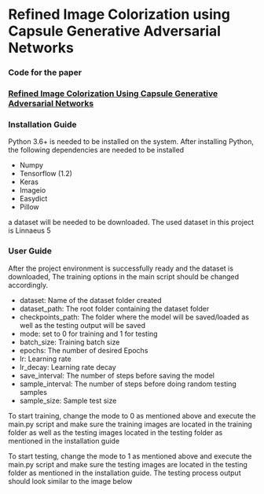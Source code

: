 # Refined Image Colorization using Capsule Generative Adversarial Networks

### Code for the paper 
### [Refined Image Colorization Using Capsule Generative Adversarial Networks](https://www.spiedigitallibrary.org/conference-proceedings-of-spie/11433/114332R/Refined-image-colorization-using-capsule-generative-adversarial-networks/10.1117/12.2556645.short)

### Installation Guide

Python 3.6+ is needed to be installed on the system.
After installing Python, the following dependencies are needed to be installed 

-	Numpy
-	Tensorflow (1.2)
-	Keras
-	Imageio
-	Easydict
-	Pillow

a dataset will be needed to be downloaded. 
The used dataset in this project is Linnaeus 5 

### User Guide
After the project environment is successfully ready and the dataset is downloaded, 
The training options in the main script should be changed accordingly.

-	dataset: Name of the dataset folder created
-	dataset_path: The root folder containing the dataset folder
-	checkpoints_path: The folder where the model will be saved/loaded as well as the testing output will be saved
-	mode: set to 0 for training and 1 for testing
-	batch_size: Training batch size
-	epochs: The number of desired Epochs
-	lr: Learning rate
-	lr_decay: Learning rate decay
-	save_interval: The number of steps before saving the model
-	sample_interval: The number of steps before doing random testing samples
-	sample_size: Sample test size

 

To start training, change the mode to 0 as mentioned above and execute the main.py script 
and make sure the training images are located in the training folder as well as the testing images 
located in the testing folder as mentioned in the installation guide


To start testing, change the mode to 1 as mentioned above and execute the main.py script 
and make sure the testing images are located in the testing folder as mentioned in the installation guide.
The testing process output should look similar to the image below
